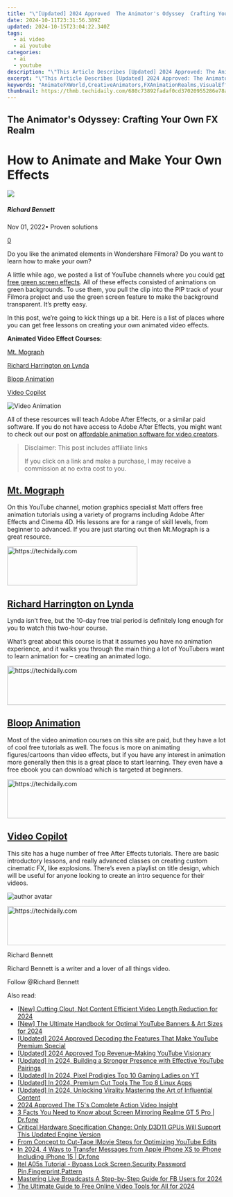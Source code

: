 ```yaml
---
title: "\"[Updated] 2024 Approved  The Animator's Odyssey  Crafting Your Own FX Realm\""
date: 2024-10-11T23:31:56.389Z
updated: 2024-10-15T23:04:22.340Z
tags:
  - ai video
  - ai youtube
categories:
  - ai
  - youtube
description: "\"This Article Describes [Updated] 2024 Approved: The Animator's Odyssey: Crafting Your Own FX Realm\""
excerpt: "\"This Article Describes [Updated] 2024 Approved: The Animator's Odyssey: Crafting Your Own FX Realm\""
keywords: "AnimateFXWorld,CreativeAnimators,FXAnimationRealms,VisualEffectCreation,AnimatorAdventure,CreatureFXDesign,EffectsCraftingOdyssey"
thumbnail: https://thmb.techidaily.com/680c73892fadaf0cd37020955286e78a6c2698cf86437727fe7a9aa1c7291d00.jpg
---
```


## The Animator's Odyssey: Crafting Your Own FX Realm

# How to Animate and Make Your Own Effects

![](https://images.wondershare.com/filmora/article-images/richard-bennett.jpg)

##### Richard Bennett

 Nov 01, 2022• Proven solutions

[0](#commentsBoxSeoTemplate)

Do you like the animated elements in Wondershare Filmora? Do you want to learn how to make your own?

A little while ago, we posted a list of YouTube channels where you could [get free green screen effects](https://tools.techidaily.com/wondershare/filmora/download/). All of these effects consisted of animations on green backgrounds. To use them, you pull the clip into the PIP track of your Filmora project and use the green screen feature to make the background transparent. It’s pretty easy.

In this post, we’re going to kick things up a bit. Here is a list of places where you can get free lessons on creating your own animated video effects.

**Animated Video Effect Courses:**

[Mt. Mograph](#mtmograph)

[Richard Harrington on Lynda](#lynda)

[Bloop Animation](#bloop)

[Video Copilot](#videocopilot)

 ![Video Animation](https://images.wondershare.com/filmora/article-images/animated-video-effects.png)

 All of these resources will teach Adobe After Effects, or a similar paid software. If you do not have access to Adobe After Effects, you might want to check out our post on [affordable animation software for video creators](https://www.filmora.io/community-blog/free-or-cheap-animation-software-for-video-creators-122.html).

>  Disclaimer: This post includes affiliate links
>
>  If you click on a link and make a purchase, I may receive a commission at no extra cost to you.
>

## **[Mt. Mograph](https://www.youtube.com/channel/UCSUSgx9qc%5FNydrOL59xbJIA)**

On this YouTube channel, motion graphics specialist Matt offers free animation tutorials using a variety of programs including Adobe After Effects and Cinema 4D. His lessons are for a range of skill levels, from beginner to advanced. If you are just starting out then Mt.Mograph is a great resource.

<!-- affiliate ads begin -->
<a href="https://aligracehair.sjv.io/c/5597632/2012429/19272" target="_top" id="2012429">
  <img src="//a.impactradius-go.com/display-ad/19272-2012429" border="0" alt="https://techidaily.com" width="300" height="90"/>
</a>
<img height="0" width="0" src="https://aligracehair.sjv.io/i/5597632/2012429/19272" style="position:absolute;visibility:hidden;" border="0" />
<!-- affiliate ads end -->

## **[Richard Harrington on Lynda](https://www.lynda.com/Rich-Harrington/120-1.html)**

Lynda isn’t free, but the 10-day free trial period is definitely long enough for you to watch this two-hour course.

What’s great about this course is that it assumes you have no animation experience, and it walks you through the main thing a lot of YouTubers want to learn animation for – creating an animated logo.

<!-- affiliate ads begin -->
<a href="https://appsumo.8odi.net/c/5597632/2037474/7443" target="_top" id="2037474">
  <img src="//a.impactradius-go.com/display-ad/7443-2037474" border="0" alt="https://techidaily.com" width="728" height="90"/>
</a>
<img height="0" width="0" src="https://appsumo.8odi.net/i/5597632/2037474/7443" style="position:absolute;visibility:hidden;" border="0" />
<!-- affiliate ads end -->

## **[Bloop Animation](https://www.bloopanimation.com/)**

 Most of the video animation courses on this site are paid, but they have a lot of cool free tutorials as well. The focus is more on animating figures/cartoons than video effects, but if you have any interest in animation more generally then this is a great place to start learning. They even have a free ebook you can download which is targeted at beginners.

<!-- affiliate ads begin -->
<a href="https://appsumo.8odi.net/c/5597632/2049388/7443" target="_top" id="2049388">
  <img src="//a.impactradius-go.com/display-ad/7443-2049388" border="0" alt="https://techidaily.com" width="728" height="90"/>
</a>
<img height="0" width="0" src="https://appsumo.8odi.net/i/5597632/2049388/7443" style="position:absolute;visibility:hidden;" border="0" />
<!-- affiliate ads end -->

## **[Video Copilot](http://www.videocopilot.net/)**

This site has a huge number of free After Effects tutorials. There are basic introductory lessons, and really advanced classes on creating custom cinematic FX, like explosions. There’s even a playlist on title design, which will be useful for anyone looking to create an intro sequence for their videos.

![author avatar](https://images.wondershare.com/filmora/article-images/richard-bennett.jpg)

<!-- affiliate ads begin -->
<a href="https://bluettieu.pxf.io/c/5597632/2141676/17091" target="_top" id="2141676">
  <img src="//a.impactradius-go.com/display-ad/17091-2141676" border="0" alt="https://techidaily.com" width="728" height="90"/>
</a>
<img height="0" width="0" src="https://bluettieu.pxf.io/i/5597632/2141676/17091" style="position:absolute;visibility:hidden;" border="0" />
<!-- affiliate ads end -->

Richard Bennett

Richard Bennett is a writer and a lover of all things video.

Follow @Richard Bennett

<ins class="adsbygoogle"
     style="display:block"
     data-ad-format="autorelaxed"
     data-ad-client="ca-pub-7571918770474297"
     data-ad-slot="1223367746"></ins>

<ins class="adsbygoogle"
     style="display:block"
     data-ad-client="ca-pub-7571918770474297"
     data-ad-slot="8358498916"
     data-ad-format="auto"
     data-full-width-responsive="true"></ins>

<span class="atpl-alsoreadstyle">Also read:</span>
<div><ul>
<li><a href="https://facebook-video-footage.techidaily.com/new-cutting-clout-not-content-efficient-video-length-reduction-for-2024/"><u>[New] Cutting Clout, Not Content Efficient Video Length Reduction for 2024</u></a></li>
<li><a href="https://youtube-data.techidaily.com/he-ultimate-handbook-for-optimal-youtube-banners-and-art-sizes-for-2024/"><u>[New] The Ultimate Handbook for Optimal YouTube Banners & Art Sizes for 2024</u></a></li>
<li><a href="https://youtube-data.techidaily.com/ed-2024-approved-decoding-the-features-that-make-youtube-premium-special/"><u>[Updated] 2024 Approved Decoding the Features That Make YouTube Premium Special</u></a></li>
<li><a href="https://youtube-data.techidaily.com/ed-2024-approved-top-revenue-making-youtube-visionary/"><u>[Updated] 2024 Approved Top Revenue-Making YouTube Visionary</u></a></li>
<li><a href="https://youtube-web.techidaily.com/ed-in-2024-building-a-stronger-presence-with-effective-youtube-pairings/"><u>[Updated] In 2024, Building a Stronger Presence with Effective YouTube Pairings</u></a></li>
<li><a href="https://youtube-data.techidaily.com/ed-in-2024-pixel-prodigies-top-10-gaming-ladies-on-yt/"><u>[Updated] In 2024, Pixel Prodigies Top 10 Gaming Ladies on YT</u></a></li>
<li><a href="https://youtube-data.techidaily.com/ed-in-2024-premium-cut-tools-the-top-8-linux-apps/"><u>[Updated] In 2024, Premium Cut Tools The Top 8 Linux Apps</u></a></li>
<li><a href="https://instagram-clips.techidaily.com/updated-in-2024-unlocking-virality-mastering-the-art-of-influential-content/"><u>[Updated] In 2024, Unlocking Virality Mastering the Art of Influential Content</u></a></li>
<li><a href="https://fox-http.techidaily.com/2024-approved-the-t5s-complete-action-video-insight/"><u>2024 Approved The T5's Complete Action Video Insight</u></a></li>
<li><a href="https://screen-mirror.techidaily.com/3-facts-you-need-to-know-about-screen-mirroring-realme-gt-5-pro-drfone-by-drfone-android/"><u>3 Facts You Need to Know about Screen Mirroring Realme GT 5 Pro | Dr.fone</u></a></li>
<li><a href="https://win-howtos.techidaily.com/critical-hardware-specification-change-only-d3d11-gpus-will-support-this-updated-engine-version/"><u>Critical Hardware Specification Change: Only D3D11 GPUs Will Support This Updated Engine Version</u></a></li>
<li><a href="https://youtube-data.techidaily.com/concept-to-cut-tape-imovie-steps-for-optimizing-youtube-edits/"><u>From Concept to Cut-Tape IMovie Steps for Optimizing YouTube Edits</u></a></li>
<li><a href="https://iphone-transfer.techidaily.com/in-2024-4-ways-to-transfer-messages-from-apple-iphone-xs-to-iphone-including-iphone-15-drfone-by-drfone-transfer-from-ios/"><u>In 2024, 4 Ways to Transfer Messages from Apple iPhone XS to iPhone Including iPhone 15 | Dr.fone</u></a></li>
<li><a href="https://review-topics.techidaily.com/itel-a05s-tutorial-bypass-lock-screen-security-password-pin-fingerprint-pattern-by-drfone-android-unlock-android-unlock/"><u>Itel A05s Tutorial - Bypass Lock Screen,Security Password Pin,Fingerprint,Pattern</u></a></li>
<li><a href="https://facebook-video-recording.techidaily.com/mastering-live-broadcasts-a-step-by-step-guide-for-fb-users-for-2024/"><u>Mastering Live Broadcasts A Step-by-Step Guide for FB Users for 2024</u></a></li>
<li><a href="https://youtube-data.techidaily.com/ltimate-guide-to-free-online-video-tools-for-all-for-2024/"><u>The Ultimate Guide to Free Online Video Tools for All for 2024</u></a></li>
</ul></div>

